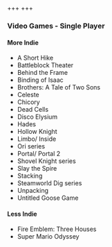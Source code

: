 +++
+++

### Video Games - Single Player

#### More Indie

- A Short Hike
- Battleblock Theater
- Behind the Frame
- Binding of Isaac
- Brothers: A Tale of Two Sons
- Celeste
- Chicory
- Dead Cells
- Disco Elysium
- Hades
- Hollow Knight
- Limbo/ Inside
- Ori series
- Portal/ Portal 2
- Shovel Knight series
- Slay the Spire
- Stacking
- Steamworld Dig series
- Unpacking
- Untitled Goose Game

#### Less Indie

- Fire Emblem: Three Houses
- Super Mario Odyssey
